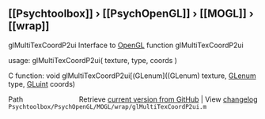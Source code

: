 ## [[Psychtoolbox]] &#8250; [[PsychOpenGL]] &#8250; [[MOGL]] &#8250; [[wrap]]

glMultiTexCoordP2ui  Interface to [OpenGL](OpenGL) function glMultiTexCoordP2ui  
  
usage:  glMultiTexCoordP2ui( texture, type, coords )  
  
C function:  void glMultiTexCoordP2ui[(GLenum]((GLenum) texture, [GLenum](GLenum) type, [GLuint](GLuint) coords)  




<div class="code_header" style="text-align:right;">
  <span style="float:left;">Path&nbsp;&nbsp;</span> <span class="counter">Retrieve <a href=
  "https://raw.github.com/Psychtoolbox-3/Psychtoolbox-3/beta/Psychtoolbox/PsychOpenGL/MOGL/wrap/glMultiTexCoordP2ui.m">current version from GitHub</a> | View <a href=
  "https://github.com/Psychtoolbox-3/Psychtoolbox-3/commits/beta/Psychtoolbox/PsychOpenGL/MOGL/wrap/glMultiTexCoordP2ui.m">changelog</a></span>
</div>
<div class="code">
  <code>Psychtoolbox/PsychOpenGL/MOGL/wrap/glMultiTexCoordP2ui.m</code>
</div>

